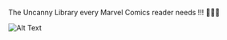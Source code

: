 The Uncanny Library every Marvel Comics reader needs !!! 👊💪🙌

![Alt Text](for_git/home-image.jpg?raw=true "Title")
